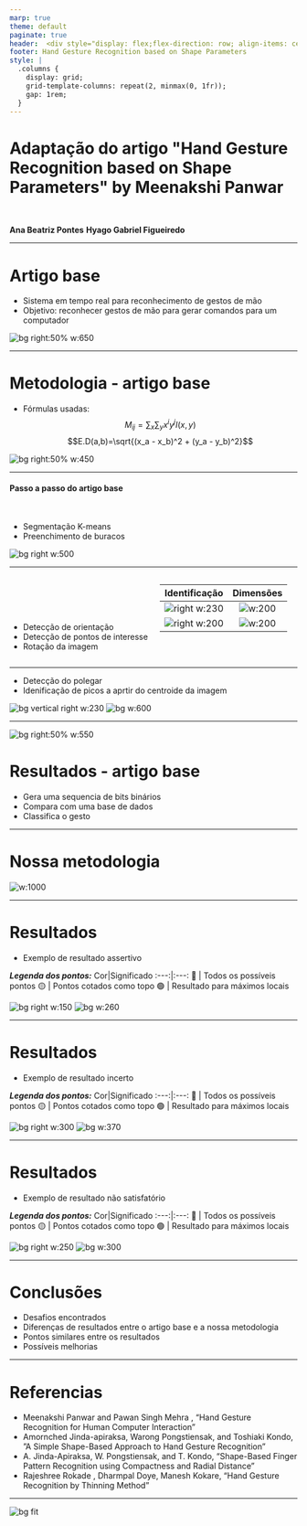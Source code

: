 ```yaml
---
marp: true
theme: default
paginate: true
header:  <div style="display: flex;flex-direction: row; align-items: center; width: 100%;"><img style="float: center; width: 80px;" src="unb.png"> &nbsp; _UnB - Introdução ao processamento de Imagens_</div>
footer: Hand Gesture Recognition based on Shape Parameters
style: |
  .columns {
    display: grid;
    grid-template-columns: repeat(2, minmax(0, 1fr));
    gap: 1rem;
  }
---
```


<!-- _paginate: false -->
<!-- _header: ""-->
<!-- _footer: "" -->

# Adaptação do artigo "Hand Gesture Recognition based on Shape Parameters" by Meenakshi Panwar

&nbsp;
&nbsp;

**Ana Beatriz Pontes**
**Hyago Gabriel Figueiredo**

---

# Artigo base

- Sistema em tempo real para reconhecimento de gestos de mão
- Objetivo: reconhecer gestos de mão para gerar comandos para um computador

![bg right:50% w:650](exemploClasificacao.jpg)

---

# Metodologia - artigo base

- Fórmulas usadas:
  &nbsp;
  $$M_{ij} = \sum_x\sum_y x^i y^j I(x,y)$$
  $$E.D(a,b)=\sqrt{(x_a - x_b)^2 + (y_a - y_b)^2}$$

![bg right:50% w:450](diagrama_original.jpg)

---

#### Passo a passo do artigo base

&nbsp;

- Segmentação K-means
- Preenchimento de buracos

![bg right w:500](exemplo.jpg)

---
<div class="columns">
<div>
<br><br><br><br>

- Detecção de orientação
- Detecção de pontos de interesse
- Rotação da imagem

</div>
<div>

Identificação|Dimensões
:------------------------------------:|:---------------------:
![right w:230](img48.jpg) | ![w:200](img49.jpg)
![right w:200](img46.jpg) | ![w:200](img47.jpg)
</div>
</div>


---

- Detecção do polegar
- Idenificação de picos a aprtir do centroide da imagem

![bg vertical right w:230](img51.jpg)
![bg w:600](exemplo1.jpg)

---

![bg right:50% w:550](tabela.jpg)

# Resultados - artigo base

- Gera uma sequencia de bits binários
- Compara com uma base de dados
- Classifica o gesto

---

# Nossa metodologia

![w:1000](diagrma.png)

---

# Resultados

- Exemplo de resultado assertivo

**_Legenda dos pontos:_**
Cor|Significado
:---:|:---:
🔴 | Todos os possíveis pontos
🟡 | Pontos cotados como topo
🟢 | Resultado para máximos locais

![bg right w:150](teste.jpg) ![bg w:260](bom1.png)

---

# Resultados

- Exemplo de resultado incerto

**_Legenda dos pontos:_**
Cor|Significado
:---:|:---:
🔴 | Todos os possíveis pontos
🟡 | Pontos cotados como topo
🟢 | Resultado para máximos locais

![bg right w:300](teste9.jpg) ![bg  w:370](incerteza2.png)

---

# Resultados

- Exemplo de resultado não satisfatório

**_Legenda dos pontos:_**
Cor|Significado
:---:|:---:
🔴 | Todos os possíveis pontos
🟡 | Pontos cotados como topo
🟢 | Resultado para máximos locais

![bg right w:250](teste2.jpg) ![bg  w:300](menos.png)

---

# Conclusões

<!-- _paginate: false -->
<!-- _header: ""-->
<!-- _footer: "" -->

- Desafios encontrados
- Diferenças de resultados entre o artigo base e a nossa metodologia
- Pontos similares entre os resultados
- Possíveis melhorias

---

# Referencias

<!-- _paginate: false -->
<!-- _header: ""-->
<!-- footer: " " -->

- Meenakshi Panwar and Pawan Singh Mehra , “Hand Gesture Recognition
  for Human Computer Interaction”
- Amornched Jinda-apiraksa, Warong Pongstiensak, and Toshiaki Kondo,
  ”A Simple Shape-Based Approach to Hand Gesture Recognition”
- A. Jinda-Apiraksa, W. Pongstiensak, and T. Kondo, “Shape-Based Finger
  Pattern Recognition using Compactness and Radial Distance”
- Rajeshree Rokade , Dharmpal Doye, Manesh Kokare, “Hand Gesture
  Recognition by Thinning Method”

---
<!-- _paginate: false -->
<!-- _footer: "Imagem de agradecimento retirada dos slides do Professor Pedro Garcia. Fonte: https://github.com/pedrogarciafreitas" -->

![bg fit](thanks.png)
